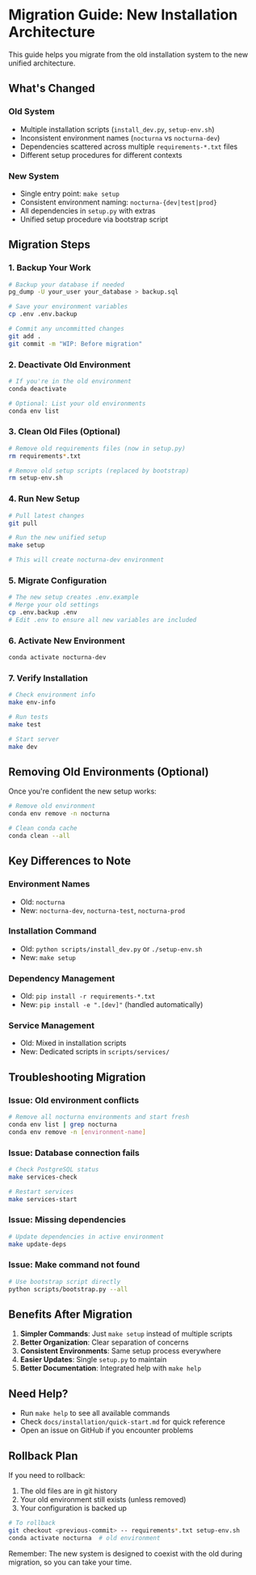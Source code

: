 # Migration Guide: New Installation Architecture

This guide helps you migrate from the old installation system to the new unified architecture.

## What's Changed

### Old System
- Multiple installation scripts (`install_dev.py`, `setup-env.sh`)
- Inconsistent environment names (`nocturna` vs `nocturna-dev`)
- Dependencies scattered across multiple `requirements-*.txt` files
- Different setup procedures for different contexts

### New System
- Single entry point: `make setup`
- Consistent environment naming: `nocturna-{dev|test|prod}`
- All dependencies in `setup.py` with extras
- Unified setup procedure via bootstrap script

## Migration Steps

### 1. Backup Your Work

```bash
# Backup your database if needed
pg_dump -U your_user your_database > backup.sql

# Save your environment variables
cp .env .env.backup

# Commit any uncommitted changes
git add .
git commit -m "WIP: Before migration"
```

### 2. Deactivate Old Environment

```bash
# If you're in the old environment
conda deactivate

# Optional: List your old environments
conda env list
```

### 3. Clean Old Files (Optional)

```bash
# Remove old requirements files (now in setup.py)
rm requirements*.txt

# Remove old setup scripts (replaced by bootstrap)
rm setup-env.sh
```

### 4. Run New Setup

```bash
# Pull latest changes
git pull

# Run the new unified setup
make setup

# This will create nocturna-dev environment
```

### 5. Migrate Configuration

```bash
# The new setup creates .env.example
# Merge your old settings
cp .env.backup .env
# Edit .env to ensure all new variables are included
```

### 6. Activate New Environment

```bash
conda activate nocturna-dev
```

### 7. Verify Installation

```bash
# Check environment info
make env-info

# Run tests
make test

# Start server
make dev
```

## Removing Old Environments (Optional)

Once you're confident the new setup works:

```bash
# Remove old environment
conda env remove -n nocturna

# Clean conda cache
conda clean --all
```

## Key Differences to Note

### Environment Names
- Old: `nocturna`
- New: `nocturna-dev`, `nocturna-test`, `nocturna-prod`

### Installation Command
- Old: `python scripts/install_dev.py` or `./setup-env.sh`
- New: `make setup`

### Dependency Management
- Old: `pip install -r requirements-*.txt`
- New: `pip install -e ".[dev]"` (handled automatically)

### Service Management
- Old: Mixed in installation scripts
- New: Dedicated scripts in `scripts/services/`

## Troubleshooting Migration

### Issue: Old environment conflicts
```bash
# Remove all nocturna environments and start fresh
conda env list | grep nocturna
conda env remove -n [environment-name]
```

### Issue: Database connection fails
```bash
# Check PostgreSQL status
make services-check

# Restart services
make services-start
```

### Issue: Missing dependencies
```bash
# Update dependencies in active environment
make update-deps
```

### Issue: Make command not found
```bash
# Use bootstrap script directly
python scripts/bootstrap.py --all
```

## Benefits After Migration

1. **Simpler Commands**: Just `make setup` instead of multiple scripts
2. **Better Organization**: Clear separation of concerns
3. **Consistent Environments**: Same setup process everywhere
4. **Easier Updates**: Single `setup.py` to maintain
5. **Better Documentation**: Integrated help with `make help`

## Need Help?

- Run `make help` to see all available commands
- Check `docs/installation/quick-start.md` for quick reference
- Open an issue on GitHub if you encounter problems

## Rollback Plan

If you need to rollback:

1. The old files are in git history
2. Your old environment still exists (unless removed)
3. Your configuration is backed up

```bash
# To rollback
git checkout <previous-commit> -- requirements*.txt setup-env.sh
conda activate nocturna  # old environment
```

Remember: The new system is designed to coexist with the old during migration, so you can take your time. 